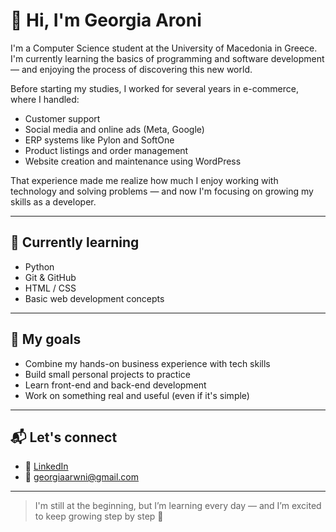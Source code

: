 # 👋 Hi, I'm Georgia Aroni

I'm a Computer Science student at the University of Macedonia in Greece. I'm currently learning the basics of programming and software development — and enjoying the process of discovering this new world.

Before starting my studies, I worked for several years in e-commerce, where I handled:

- Customer support
- Social media and online ads (Meta, Google)
- ERP systems like Pylon and SoftOne
- Product listings and order management
- Website creation and maintenance using WordPress

That experience made me realize how much I enjoy working with technology and solving problems — and now I'm focusing on growing my skills as a developer.

---

## 🔧 Currently learning

- Python
- Git & GitHub
- HTML / CSS
- Basic web development concepts

---

## 🎯 My goals

- Combine my hands-on business experience with tech skills
- Build small personal projects to practice
- Learn front-end and back-end development
- Work on something real and useful (even if it's simple)

---

## 📬 Let's connect

- 🔗 [LinkedIn](www.linkedin.com/in/georgia-aroni-4b81a9375)
- 📧 georgiaarwni@gmail.com

---

> I'm still at the beginning, but I’m learning every day — and I’m excited to keep growing step by step 💪
